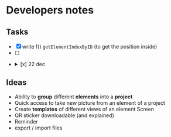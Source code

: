 # Developers notes

## Tasks
- [x] write f() `getElementIndexByID`  (to get the position inside)
- [ ]
- <details><summary> [x] 22 dec</summary>

</details>



## Ideas

- Ability to **group** different **elements** into a **project**
- Quick access to take new picture from an element of a project
- Create **templates** of different views of an element Screen
- QR sticker downloadable (and explained)
- Reminder
- export / import files
